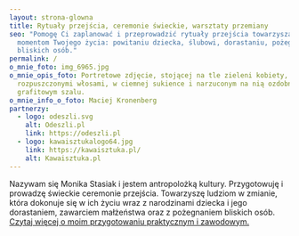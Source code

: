 ```yaml
---
layout: strona-glowna
title: Rytuały przejścia, ceremonie świeckie, warsztaty przemiany
seo: "Pomogę Ci zaplanować i przeprowadzić rytuały przejścia towarzyszące ważnym
  momentom Twojego życia: powitaniu dziecka, ślubowi, dorastaniu, pożegnaniu
  bliskich osób."
permalink: /
o_mnie_foto: img_6965.jpg
o_mnie_opis_foto: Portretowe zdjęcie, stojącej na tle zieleni kobiety, z
  rozpuszczonymi włosami, w ciemnej sukience i narzuconym na nią ozdobnym
  grafitowym szalu.
o_mnie_info_o_foto: Maciej Kronenberg
partnerzy:
  - logo: odeszli.svg
    alt: Odeszli.pl
    link: https://odeszli.pl
  - logo: kawaisztukalogo64.jpg
    link: https://kawaisztuka.pl/
    alt: Kawaisztuka.pl
---
```

Nazywam się Monika Stasiak i jestem antropolożką kultury. Przygotowuję i prowadzę świeckie ceremonie przejścia. Towarzyszę ludziom w zmianie, która dokonuje się w ich życiu wraz z narodzinami dziecka i jego dorastaniem, zawarciem małżeństwa oraz z pożegnaniem bliskich osób. [Czytaj więcej o moim przygotowaniu praktycznym i zawodowym.](/o-mnie/)